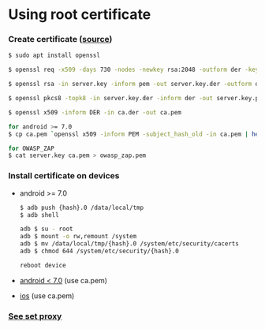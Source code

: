 # Using root certificate

### Create certificate ([source](https://hackcatml.tistory.com/m/37))

```bash
$ sudo apt install openssl

$ openssl req -x509 -days 730 -nodes -newkey rsa:2048 -outform der -keyout server.key -out ca.der -extensions v3_ca

$ openssl rsa -in server.key -inform pem -out server.key.der -outform der

$ openssl pkcs8 -topk8 -in server.key.der -inform der -out server.key.pkcs8.der -outform der -nocrypt

$ openssl x509 -inform DER -in ca.der -out ca.pem

for android >= 7.0
$ cp ca.pem `openssl x509 -inform PEM -subject_hash_old -in ca.pem | head -1 | awk '{print $1}'`.0  --> will create file "{hash}.0"

for OWASP_ZAP
$ cat server.key ca.pem > owasp_zap.pem
```

### Install certificate on devices

- android >= 7.0

  ```bash
  $ adb push {hash}.0 /data/local/tmp
  $ adb shell

  adb $ su - root
  adb $ mount -o rw,remount /system
  adb $ mv /data/local/tmp/{hash}.0 /system/etc/security/cacerts
  adb $ chmod 644 /system/etc/security/{hash}.0

  reboot device
  ```

- [android < 7.0](https://www.youtube.com/watch?v=Aff-XIkNsso) (use ca.pem)
- [ios](https://support.citrix.com/article/CTX228877) (use ca.pem)

### [See set proxy](../set_proxy)
